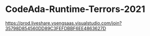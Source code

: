 # CodeAda-Runtime-Terrors-2021
https://prod.liveshare.vsengsaas.visualstudio.com/join?35798D854560DD89C3FEFDBBF6EE4863627D

